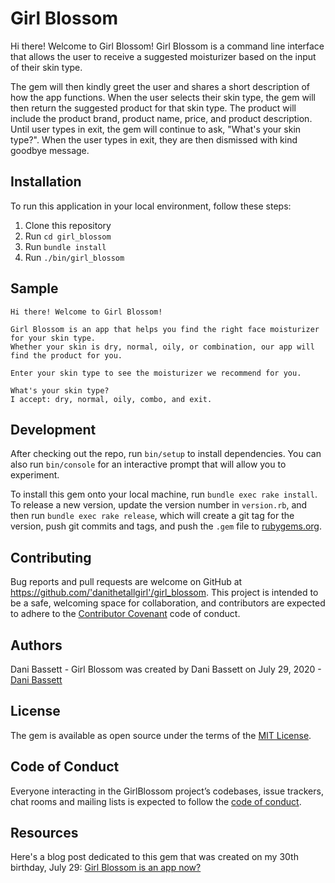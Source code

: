 # Girl Blossom

Hi there! Welcome to Girl Blossom! Girl Blossom is a command line interface that allows the user to receive a suggested moisturizer based on the input of their skin type.

The gem will then kindly greet the user and shares a short description of how the app functions. When the user selects their skin type, the gem will then return the suggested product for that skin type. The product will include the product brand, product name, price, and product description. Until user types in exit, the gem will continue to ask, "What's your skin type?". When the user types in exit, they are then dismissed with kind goodbye message.

## Installation
    
To run this application in your local environment, follow these steps:

1. Clone this repository
2. Run ```cd girl_blossom```
3. Run ```bundle install```
4. Run ```./bin/girl_blossom```

## Sample
```
Hi there! Welcome to Girl Blossom!

Girl Blossom is an app that helps you find the right face moisturizer for your skin type. 
Whether your skin is dry, normal, oily, or combination, our app will find the product for you.

Enter your skin type to see the moisturizer we recommend for you.

What's your skin type?
I accept: dry, normal, oily, combo, and exit.
```

## Development

After checking out the repo, run `bin/setup` to install dependencies. You can also run `bin/console` for an interactive prompt that will allow you to experiment.

To install this gem onto your local machine, run `bundle exec rake install`. To release a new version, update the version number in `version.rb`, and then run `bundle exec rake release`, which will create a git tag for the version, push git commits and tags, and push the `.gem` file to [rubygems.org](https://rubygems.org).

## Contributing

Bug reports and pull requests are welcome on GitHub at https://github.com/'danithetallgirl'/girl_blossom. This project is intended to be a safe, welcoming space for collaboration, and contributors are expected to adhere to the [Contributor Covenant](http://contributor-covenant.org) code of conduct.

## Authors

Dani Bassett - Girl Blossom was created by Dani Bassett on July 29, 2020 - [Dani Bassett](https://github.com/danithetallgirl)

## License

The gem is available as open source under the terms of the [MIT License](https://opensource.org/licenses/MIT).

## Code of Conduct

Everyone interacting in the GirlBlossom project’s codebases, issue trackers, chat rooms and mailing lists is expected to follow the [code of conduct](https://github.com/'danithetallgirl'/girl_blossom/blob/master/CODE_OF_CONDUCT.md).

## Resources
Here's a blog post dedicated to this gem that was created on my 30th birthday, July 29:
[Girl Blossom is an app now?](https://www.danithetallgirl.com/blog/girl-blossom-is-an-app-now)

